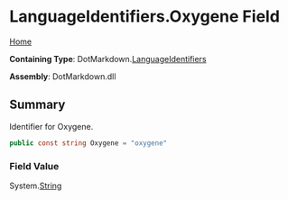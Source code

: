 <a name="_top"></a>

# LanguageIdentifiers\.Oxygene Field

[Home](../../../README.md#_top)

**Containing Type**: DotMarkdown\.[LanguageIdentifiers](../README.md#_top)

**Assembly**: DotMarkdown\.dll

## Summary

Identifier for Oxygene\.

```csharp
public const string Oxygene = "oxygene"
```

### Field Value

System\.[String](https://docs.microsoft.com/en-us/dotnet/api/system.string)

